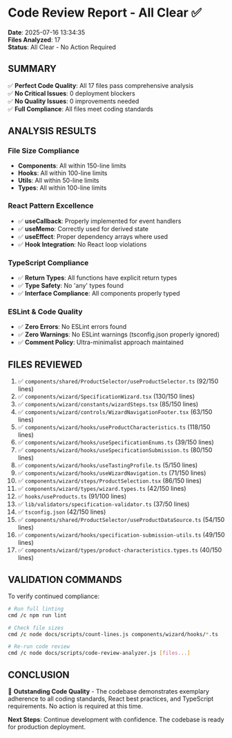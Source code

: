 # Code Review Report - All Clear ✅
**Date**: 2025-07-16 13:34:35  
**Files Analyzed**: 17  
**Status**: All Clear - No Action Required

## SUMMARY

✅ **Perfect Code Quality**: All 17 files pass comprehensive analysis  
✅ **No Critical Issues**: 0 deployment blockers  
✅ **No Quality Issues**: 0 improvements needed  
✅ **Full Compliance**: All files meet coding standards

## ANALYSIS RESULTS

### File Size Compliance
- **Components**: All within 150-line limits
- **Hooks**: All within 100-line limits  
- **Utils**: All within 50-line limits
- **Types**: All within 100-line limits

### React Pattern Excellence
- ✅ **useCallback**: Properly implemented for event handlers
- ✅ **useMemo**: Correctly used for derived state
- ✅ **useEffect**: Proper dependency arrays where used
- ✅ **Hook Integration**: No React loop violations

### TypeScript Compliance
- ✅ **Return Types**: All functions have explicit return types
- ✅ **Type Safety**: No 'any' types found
- ✅ **Interface Compliance**: All components properly typed

### ESLint & Code Quality
- ✅ **Zero Errors**: No ESLint errors found
- ✅ **Zero Warnings**: No ESLint warnings (tsconfig.json properly ignored)
- ✅ **Comment Policy**: Ultra-minimalist approach maintained

## FILES REVIEWED

1. ✅ `components/shared/ProductSelector/useProductSelector.ts` (92/150 lines)
2. ✅ `components/wizard/SpecificationWizard.tsx` (130/150 lines)
3. ✅ `components/wizard/constants/wizardSteps.tsx` (85/150 lines)
4. ✅ `components/wizard/controls/WizardNavigationFooter.tsx` (63/150 lines)
5. ✅ `components/wizard/hooks/useProductCharacteristics.ts` (118/150 lines)
6. ✅ `components/wizard/hooks/useSpecificationEnums.ts` (39/150 lines)
7. ✅ `components/wizard/hooks/useSpecificationSubmission.ts` (80/150 lines)
8. ✅ `components/wizard/hooks/useTastingProfile.ts` (5/150 lines)
9. ✅ `components/wizard/hooks/useWizardNavigation.ts` (71/150 lines)
10. ✅ `components/wizard/steps/ProductSelection.tsx` (86/150 lines)
11. ✅ `components/wizard/types/wizard.types.ts` (42/150 lines)
12. ✅ `hooks/useProducts.ts` (91/100 lines)
13. ✅ `lib/validators/specification-validator.ts` (37/50 lines)
14. ✅ `tsconfig.json` (42/150 lines)
15. ✅ `components/shared/ProductSelector/useProductDataSource.ts` (54/150 lines)
16. ✅ `components/wizard/hooks/specification-submission-utils.ts` (49/150 lines)
17. ✅ `components/wizard/types/product-characteristics.types.ts` (40/150 lines)

## VALIDATION COMMANDS

To verify continued compliance:

```bash
# Run full linting
cmd /c npm run lint

# Check file sizes
cmd /c node docs/scripts/count-lines.js components/wizard/hooks/*.ts

# Re-run code review
cmd /c node docs/scripts/code-review-analyzer.js [files...]
```

## CONCLUSION

🎉 **Outstanding Code Quality** - The codebase demonstrates exemplary adherence to all coding standards, React best practices, and TypeScript requirements. No action is required at this time.

**Next Steps**: Continue development with confidence. The codebase is ready for production deployment.

